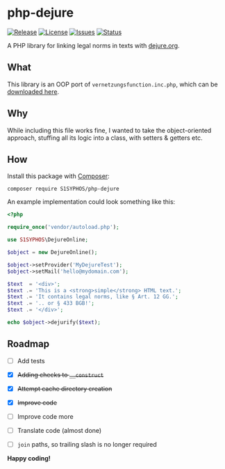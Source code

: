 # php-dejure
[![Release](https://img.shields.io/github/release/S1SYPHOS/php-dejure.svg)](https://github.com/S1SYPHOS/php-dejure/releases) [![License](https://img.shields.io/github/license/S1SYPHOS/php-dejure.svg)](https://github.com/S1SYPHOS/php-dejure/blob/master/LICENSE) [![Issues](https://img.shields.io/github/issues/S1SYPHOS/php-dejure.svg)](https://github.com/S1SYPHOS/php-dejure/issues) [![Status](https://travis-ci.org/S1SYPHOS/php-dejure.svg?branch=master)](https://travis-ci.org/S1SYPHOS/php-dejure)

A PHP library for linking legal norms in texts with [dejure.org](https://dejure.org).


## What

This library is an OOP port of `vernetzungsfunction.inc.php`, which can be [downloaded here](https://dejure.org/vernetzung.html).


## Why

While including this file works fine, I wanted to take the object-oriented approach, stuffing all its logic into a class, with setters & getters etc.


## How

Install this package with [Composer](https://getcomposer.org):

```text
composer require S1SYPHOS/php-dejure
```

An example implementation could look something like this:

```php
<?php

require_once('vendor/autoload.php');

use S1SYPHOS\DejureOnline;

$object = new DejureOnline();

$object->setProvider('MyDejureTest');
$object->setMail('hello@mydomain.com');

$text  = '<div>';
$text .= 'This is a <strong>simple</strong> HTML text.';
$text .= 'It contains legal norms, like § Art. 12 GG.';
$text .= '.. or § 433 BGB!';
$text .= '</div>';

echo $object->dejurify($text);
```


## Roadmap

- [ ] Add tests
- [x] ~~Adding checks to `__construct`~~
- [x] ~~Attempt cache directory creation~~
- [x] ~~Improve code~~
- [ ] Improve code more
- [ ] Translate code (almost done)
- [ ] `join` paths, so trailing slash is no longer required


**Happy coding!**
